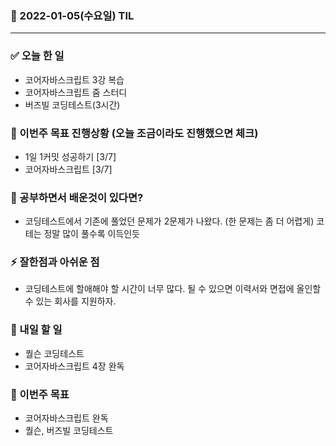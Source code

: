 ### 📆 2022-01-05(수요일) TIL

---

### ✅ 오늘 한 일

- 코어자바스크립트 3강 복습
- 코어자바스크립트 줌 스터디
- 버즈빌 코딩테스트(3시간)

### 🐎 이번주 목표 진행상황 (오늘 조금이라도 진행했으면 체크)

- 1일 1커밋 성공하기 [3/7]
- 코어자바스크립트 [3/7]

### 🤔 공부하면서 배운것이 있다면?

- 코딩테스트에서 기존에 풀었던 문제가 2문제가 나왔다. (한 문제는 좀 더 어렵게) 코테는 정말 많이 풀수록 이득인듯

### ⚡ 잘한점과 아쉬운 점

- 코딩테스트에 할애해야 할 시간이 너무 많다. 될 수 있으면 이력서와 면접에 올인할 수 있는 회사를 지원하자.

### 🚀 내일 할 일

- 퀄슨 코딩테스트
- 코어자바스크립트 4장 완독

### 🎯 이번주 목표

- 코어자바스크립트 완독
- 퀄슨, 버즈빌 코딩테스트
